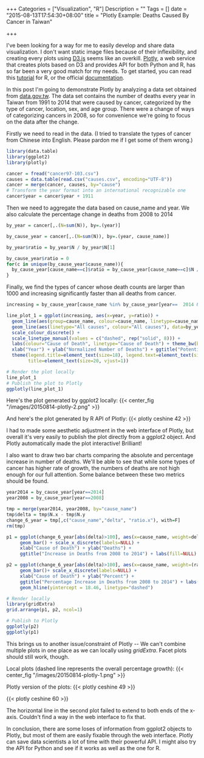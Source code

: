 +++
Categories = ["Visualization", "R"]
Description = ""
Tags = []
date = "2015-08-13T17:54:30+08:00"
title = "Plotly Example: Deaths Caused By Cancer in Taiwan"

+++

I've been looking for a way for me to easily develop and share data visualization. I don't want static image files because of their inflexibility, and creating every plots using [D3.js](http://d3js.org/) seems like an overkill. [Plotly](https://plot.ly/), a web service that creates plots based on D3 and provides API for both Python and R, has so far been a very good match for my needs. To get started, you can read this [tutorial](http://blog.revolutionanalytics.com/2014/05/ropensci-and-plotly-make-ggplots-shareable-interactive-and-with-d3.html) for R, or the official [documentation](https://plot.ly/r/).

In this post I'm going to demonstrate Plotly by analyzing a data set obtained from [data.gov.tw](http://data.gov.tw/node/8154). The data set contains the number of deaths every year in Taiwan from 1991 to 2014 that were caused by cancer, categorized by the type of cancer, location, sex, and age group. There were a change of ways of categorizing cancers in 2008, so for convenience we're going to focus on the data after the change.

Firstly we need to read in the data. (I tried to translate the types of cancer from Chinese into English. Please pardon me if I get some of them wrong.)

```R
library(data.table)
library(ggplot2)
library(plotly)

cancer = fread("cancer97-103.csv")
causes = data.table(read.csv("causes.csv", encoding="UTF-8"))
cancer = merge(cancer, causes, by="cause")
# Transform the year format into an international recognizable one
cancer$year = cancer$year + 1911
```

Then we need to aggregate the data based on cause_name and year. We also calculate the percentage change in deaths from 2008 to 2014
```R
by_year = cancer[,.(N=sum(N)), by=.(year)]

by_cause_year = cancer[,.(N=sum(N)), by=.(year, cause_name)]

by_year$ratio = by_year$N / by_year$N[1]

by_cause_year$ratio = 0
for(c in unique(by_cause_year$cause_name)){
  by_cause_year[cause_name==c]$ratio = by_cause_year[cause_name==c]$N / by_cause_year[cause_name==c]$N[1]
}

```

Finally, we find the types of cancer whose death counts are larger than 1000 and increasing significantly faster than all deaths from cancer.
```R
increasing = by_cause_year[cause_name %in% by_cause_year[year==  2014 & N > 1000 & ratio >= 1.3]$cause_name]

line_plot_1 = ggplot(increasing, aes(x=year, y=ratio)) +
  geom_line(aes(group=cause_name, colour=cause_name, linetype=cause_name)) +
  geom_line(aes(linetype="All causes", colour="All causes"), data=by_year) +
  scale_colour_discrete() +
  scale_linetype_manual(values = c("dashed", rep("solid", 8))) +
  labs(colour="Cause of Death", linetype="Cause of Death") + theme_bw(base_size = 16) +
  xlab("Year") + ylab("Normalized Number of Deaths") + ggtitle("Potentially Problematic Types of Cancer in Taiwan") +
  theme(legend.title=element_text(size=18), legend.text=element_text(size=18),
        title=element_text(size=20, vjust=1))

# Render the plot locally
line_plot_1
# Publish the plot to Plotly
ggplotly(line_plot_1)
```

Here's the plot generated by ggplot2 locally:
{{< center_fig "/images/20150814-plotly-2.png" >}}

And here's the plot generated by R API of Plotly:
{{< plotly ceshine 42 >}}

I had to made some aesthetic adjustment in the web interface of Plotly, but overall it's very easily to publish the plot directly from a ggplot2 object. And Plotly automatically made the plot interactive! Brilliant!

I also want to draw two bar charts comparing the absolute and percentage increase in number of deaths.  We'll be able to see that while some types of cancer has higher rate of growth, the numbers of deaths are not high enough for our full attention. Some balance between these two metrics should be found.

```R
year2014 = by_cause_year[year==2014]
year2008 = by_cause_year[year==2008]

tmp = merge(year2014, year2008, by="cause_name")
tmp$delta = tmp$N.x - tmp$N.y
change_6_year = tmp[,c("cause_name","delta", "ratio.x"), with=F]
rm(tmp)

p1 = ggplot(change_6_year[abs(delta)>100], aes(x=cause_name, weight=delta, fill=cause_name)) +
     geom_bar() + scale_x_discrete(labels=NULL) +
     xlab("Cause of Death") + ylab("Deaths") +
     ggtitle("Increase in Deaths from 2008 to 2014") + labs(fill=NULL)

p2 = ggplot(change_6_year[abs(delta)>100], aes(x=cause_name, weight=(ratio.x-1)*100, fill=cause_name)) +
     geom_bar()+ scale_x_discrete(labels=NULL) +
     xlab("Cause of Death") + ylab("Percent") +
     ggtitle("Percentage Increase in Deaths from 2008 to 2014") + labs(fill=NULL) +
     geom_hline(yintercept = 18.46, linetype="dashed")

# Render locally
library(gridExtra)
grid.arrange(p1, p2, ncol=1)

# Publish to Plotly
ggplotly(p2)
ggplotly(p1)
```

This brings us to another issue/constraint of Plotly -- We can't combine multiple plots in one place as we can locally using *gridExtra*. Facet plots should still work, though.

Local plots (dashed line represents the overall percentage growth):
{{< center_fig "/images/20150814-plotly-1.png" >}}

Plotly version of the plots:
{{< plotly ceshine 49 >}}

{{< plotly ceshine 60 >}}

The horizontal line in the second plot failed to extend to both ends of the x-axis. Couldn't find a way in the web interface to fix that.

In conclusion, there are some loses of information from ggplot2 objects to Plotly, but most of them are easily fixable through the web interface. Plotly can save data scientists a lot of time with their powerful API. I might also try the API for Python and see if it works as well as the one for R.
